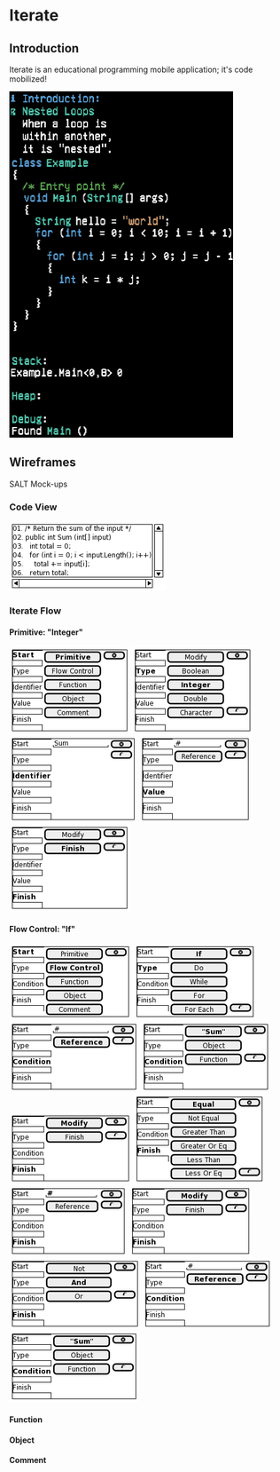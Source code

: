 # Iterate

## Introduction

Iterate is an educational programming mobile application; it's code mobilized!

![Introduction](https://raw.githubusercontent.com/iteratecode/.github/main/images/iterate-nested-loop.gif)

## Wireframes

SALT Mock-ups

### Code View

![Code Wireframe](https://raw.githubusercontent.com/iteratecode/.github/main/images/code-wireframe.png)

### Iterate Flow

#### Primitive: "Integer"

![Primitive Start](https://raw.githubusercontent.com/iteratecode/.github/main/images/iterate-primitive-start.png)
![Primitive Type](https://raw.githubusercontent.com/iteratecode/.github/main/images/iterate-primitive-type.png)
![Primitive Identifier](https://raw.githubusercontent.com/iteratecode/.github/main/images/iterate-primitive-identifier.png)
![Primitive Value](https://raw.githubusercontent.com/iteratecode/.github/main/images/iterate-primitive-value.png)
![Primitive Finish](https://raw.githubusercontent.com/iteratecode/.github/main/images/iterate-primitive-finish.png)

#### Flow Control: "If"

![Flow Control Start](https://raw.githubusercontent.com/iteratecode/.github/main/images/iterate-flow-control-start.png)
![Flow Control Type](https://raw.githubusercontent.com/iteratecode/.github/main/images/iterate-flow-control-type.png)
![Flow Control Condition](https://raw.githubusercontent.com/iteratecode/.github/main/images/iterate-flow-control-condition.png)
![Flow Control Condition 2](https://raw.githubusercontent.com/iteratecode/.github/main/images/iterate-flow-control-condition-2.png)
![Flow Control Finish](https://raw.githubusercontent.com/iteratecode/.github/main/images/iterate-flow-control-finish.png)
![Flow Control Finish 2](https://raw.githubusercontent.com/iteratecode/.github/main/images/iterate-flow-control-finish-2.png)
![Flow Control Finish 3](https://raw.githubusercontent.com/iteratecode/.github/main/images/iterate-flow-control-finish-3.png)
![Flow Control Finish](https://raw.githubusercontent.com/iteratecode/.github/main/images/iterate-flow-control-finish.png)
![Flow Control Finish 4](https://raw.githubusercontent.com/iteratecode/.github/main/images/iterate-flow-control-finish-4.png)
![Flow Control Condition](https://raw.githubusercontent.com/iteratecode/.github/main/images/iterate-flow-control-condition.png)
![Flow Control Condition 2](https://raw.githubusercontent.com/iteratecode/.github/main/images/iterate-flow-control-condition-2.png)


#### Function




#### Object





#### Comment





